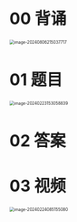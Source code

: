 # 00 背诵

<img src="https://cvp.oss-cn-shanghai.aliyuncs.com/picgo/202408062150490.png" alt="image-20240806215037717" style="zoom:50%;" />



# 01 题目

<img src="https://cvp.oss-cn-shanghai.aliyuncs.com/picgo/202402231530217.png" alt="image-20240223153058839" style="zoom:50%;" />



# 02 答案









# 03 视频

<img src="https://cvp.oss-cn-shanghai.aliyuncs.com/picgo/202402240851940.png" alt="image-20240224085155080" style="zoom:50%;" />